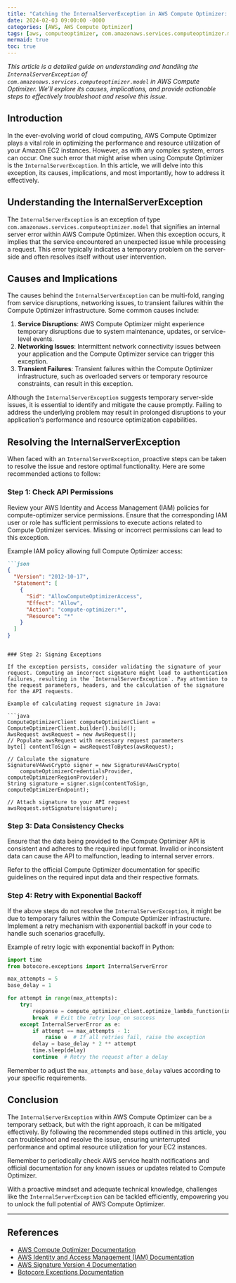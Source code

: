 ```yaml
---
title: "Catching the InternalServerException in AWS Compute Optimizer: A Comprehensive Guide"
date: 2024-02-03 09:00:00 -0000
categories: [AWS, AWS Compute Optimizer]
tags: [aws, computeoptimizer, com.amazonaws.services.computeoptimizer.model]
mermaid: true
toc: true
---
```



*This article is a detailed guide on understanding and handling the `InternalServerException` of `com.amazonaws.services.computeoptimizer.model` in AWS Compute Optimizer. We'll explore its causes, implications, and provide actionable steps to effectively troubleshoot and resolve this issue.*

## Introduction

In the ever-evolving world of cloud computing, AWS Compute Optimizer plays a vital role in optimizing the performance and resource utilization of your Amazon EC2 instances. However, as with any complex system, errors can occur. One such error that might arise when using Compute Optimizer is the `InternalServerException`. In this article, we will delve into this exception, its causes, implications, and most importantly, how to address it effectively.

## Understanding the InternalServerException

The `InternalServerException` is an exception of type `com.amazonaws.services.computeoptimizer.model` that signifies an internal server error within AWS Compute Optimizer. When this exception occurs, it implies that the service encountered an unexpected issue while processing a request. This error typically indicates a temporary problem on the server-side and often resolves itself without user intervention.

## Causes and Implications

The causes behind the `InternalServerException` can be multi-fold, ranging from service disruptions, networking issues, to transient failures within the Compute Optimizer infrastructure. Some common causes include:

1. **Service Disruptions**: AWS Compute Optimizer might experience temporary disruptions due to system maintenance, updates, or service-level events.
2. **Networking Issues**: Intermittent network connectivity issues between your application and the Compute Optimizer service can trigger this exception.
3. **Transient Failures**: Transient failures within the Compute Optimizer infrastructure, such as overloaded servers or temporary resource constraints, can result in this exception.

Although the `InternalServerException` suggests temporary server-side issues, it is essential to identify and mitigate the cause promptly. Failing to address the underlying problem may result in prolonged disruptions to your application's performance and resource optimization capabilities.

## Resolving the InternalServerException

When faced with an `InternalServerException`, proactive steps can be taken to resolve the issue and restore optimal functionality. Here are some recommended actions to follow:

### Step 1: Check API Permissions

Review your AWS Identity and Access Management (IAM) policies for compute-optimizer service permissions. Ensure that the corresponding IAM user or role has sufficient permissions to execute actions related to Compute Optimizer services. Missing or incorrect permissions can lead to this exception.

Example IAM policy allowing full Compute Optimizer access:

```markdown
```json
{
  "Version": "2012-10-17",
  "Statement": [
    {
      "Sid": "AllowComputeOptimizerAccess",
      "Effect": "Allow",
      "Action": "compute-optimizer:*",
      "Resource": "*"
    }
  ]
}
```
```

### Step 2: Signing Exceptions

If the exception persists, consider validating the signature of your request. Computing an incorrect signature might lead to authentication failures, resulting in the `InternalServerException`. Pay attention to the request parameters, headers, and the calculation of the signature for the API requests.

Example of calculating request signature in Java:

```java
ComputeOptimizerClient computeOptimizerClient = ComputeOptimizerClient.builder().build();
AwsRequest awsRequest = new AwsRequest();
// Populate awsRequest with necessary request parameters
byte[] contentToSign = awsRequestToBytes(awsRequest);

// Calculate the signature
SignatureV4AwsCrypto signer = new SignatureV4AwsCrypto(
    computeOptimizerCredentialsProvider, computeOptimizerRegionProvider);
String signature = signer.sign(contentToSign, computeOptimizerEndpoint);

// Attach signature to your API request
awsRequest.setSignature(signature);
```

### Step 3: Data Consistency Checks

Ensure that the data being provided to the Compute Optimizer API is consistent and adheres to the required input format. Invalid or inconsistent data can cause the API to malfunction, leading to internal server errors.

Refer to the official Compute Optimizer documentation for specific guidelines on the required input data and their respective formats.

### Step 4: Retry with Exponential Backoff

If the above steps do not resolve the `InternalServerException`, it might be due to temporary failures within the Compute Optimizer infrastructure. Implement a retry mechanism with exponential backoff in your code to handle such scenarios gracefully.

Example of retry logic with exponential backoff in Python:

```python
import time
from botocore.exceptions import InternalServerError

max_attempts = 5
base_delay = 1

for attempt in range(max_attempts):
    try:
        response = compute_optimizer_client.optimize_lambda_function(input_params)
        break  # Exit the retry loop on success
    except InternalServerError as e:
        if attempt == max_attempts - 1:
            raise e  # If all retries fail, raise the exception
        delay = base_delay * 2 ** attempt
        time.sleep(delay)
        continue  # Retry the request after a delay
```

Remember to adjust the `max_attempts` and `base_delay` values according to your specific requirements.

## Conclusion

The `InternalServerException` within AWS Compute Optimizer can be a temporary setback, but with the right approach, it can be mitigated effectively. By following the recommended steps outlined in this article, you can troubleshoot and resolve the issue, ensuring uninterrupted performance and optimal resource utilization for your EC2 instances.

Remember to periodically check AWS service health notifications and official documentation for any known issues or updates related to Compute Optimizer.

With a proactive mindset and adequate technical knowledge, challenges like the `InternalServerException` can be tackled efficiently, empowering you to unlock the full potential of AWS Compute Optimizer.

---
## References

- [AWS Compute Optimizer Documentation](https://docs.aws.amazon.com/compute-optimizer/latest/ug/what-is-compute-optimizer.html)
- [AWS Identity and Access Management (IAM) Documentation](https://docs.aws.amazon.com/IAM/latest/UserGuide/introduction.html)
- [AWS Signature Version 4 Documentation](https://docs.aws.amazon.com/general/latest/gr/signature-version-4.html)
- [Botocore Exceptions Documentation](https://botocore.amazonaws.com/v1/documentation/api/latest/reference/exceptions.html)
